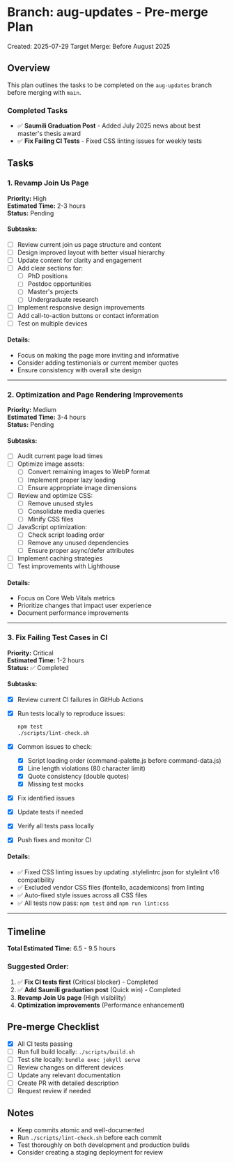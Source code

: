 # Branch: aug-updates - Pre-merge Plan

Created: 2025-07-29
Target Merge: Before August 2025

## Overview

This plan outlines the tasks to be completed on the `aug-updates` branch before merging with `main`.

### Completed Tasks

- ✅ **Saumili Graduation Post** - Added July 2025 news about best master's thesis award
- ✅ **Fix Failing CI Tests** - Fixed CSS linting issues for weekly tests

## Tasks

### 1. Revamp Join Us Page

**Priority:** High  
**Estimated Time:** 2-3 hours  
**Status:** Pending

#### Subtasks:

- [ ] Review current join us page structure and content
- [ ] Design improved layout with better visual hierarchy
- [ ] Update content for clarity and engagement
- [ ] Add clear sections for:
  - [ ] PhD positions
  - [ ] Postdoc opportunities
  - [ ] Master's projects
  - [ ] Undergraduate research
- [ ] Implement responsive design improvements
- [ ] Add call-to-action buttons or contact information
- [ ] Test on multiple devices

#### Details:

- Focus on making the page more inviting and informative
- Consider adding testimonials or current member quotes
- Ensure consistency with overall site design

---

### 2. Optimization and Page Rendering Improvements

**Priority:** Medium  
**Estimated Time:** 3-4 hours  
**Status:** Pending

#### Subtasks:

- [ ] Audit current page load times
- [ ] Optimize image assets:
  - [ ] Convert remaining images to WebP format
  - [ ] Implement proper lazy loading
  - [ ] Ensure appropriate image dimensions
- [ ] Review and optimize CSS:
  - [ ] Remove unused styles
  - [ ] Consolidate media queries
  - [ ] Minify CSS files
- [ ] JavaScript optimization:
  - [ ] Check script loading order
  - [ ] Remove any unused dependencies
  - [ ] Ensure proper async/defer attributes
- [ ] Implement caching strategies
- [ ] Test improvements with Lighthouse

#### Details:

- Focus on Core Web Vitals metrics
- Prioritize changes that impact user experience
- Document performance improvements

---

### 3. Fix Failing Test Cases in CI

**Priority:** Critical  
**Estimated Time:** 1-2 hours  
**Status:** ✅ Completed

#### Subtasks:

- [x] Review current CI failures in GitHub Actions
- [x] Run tests locally to reproduce issues:

  ```bash
  npm test
  ./scripts/lint-check.sh
  ```

- [x] Common issues to check:
  - [x] Script loading order (command-palette.js before command-data.js)
  - [x] Line length violations (80 character limit)
  - [x] Quote consistency (double quotes)
  - [x] Missing test mocks
- [x] Fix identified issues
- [x] Update tests if needed
- [x] Verify all tests pass locally
- [x] Push fixes and monitor CI

#### Details:

- ✅ Fixed CSS linting issues by updating .stylelintrc.json for stylelint v16 compatibility
- ✅ Excluded vendor CSS files (fontello, academicons) from linting
- ✅ Auto-fixed style issues across all CSS files
- ✅ All tests now pass: `npm test` and `npm run lint:css`

---

## Timeline

**Total Estimated Time:** 6.5 - 9.5 hours

### Suggested Order:

1. ✅ **Fix CI tests first** (Critical blocker) - Completed
2. ✅ **Add Saumili graduation post** (Quick win) - Completed
3. **Revamp Join Us page** (High visibility)
4. **Optimization improvements** (Performance enhancement)

## Pre-merge Checklist

- [x] All CI tests passing
- [ ] Run full build locally: `./scripts/build.sh`
- [ ] Test site locally: `bundle exec jekyll serve`
- [ ] Review changes on different devices
- [ ] Update any relevant documentation
- [ ] Create PR with detailed description
- [ ] Request review if needed

## Notes

- Keep commits atomic and well-documented
- Run `./scripts/lint-check.sh` before each commit
- Test thoroughly on both development and production builds
- Consider creating a staging deployment for review
